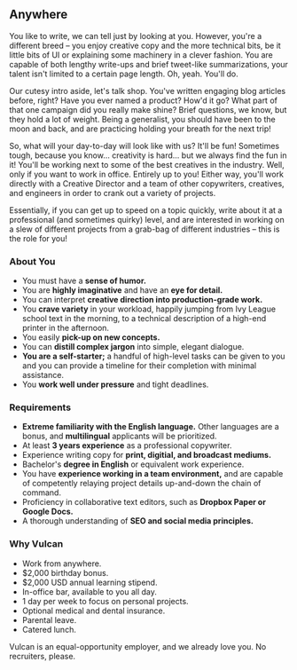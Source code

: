 ## Anywhere

You like to write, we can tell just by looking at you. However, you're a
different breed – you enjoy creative copy and the more technical bits, be
it little bits of UI or explaining some machinery in a clever fashion. You
are capable of both lengthy write-ups and brief tweet-like summarizations,
your talent isn't limited to a certain page length. Oh, yeah. You'll do.

Our cutesy intro aside, let's talk shop. You've written engaging blog
articles before, right? Have you ever named a product? How'd it go? What
part of that one campaign did you really make shine? Brief questions, we
know, but they hold a lot of weight. Being a generalist, you should have
been to the moon and back, and are practicing holding your breath for the
next trip!

So, what will your day-to-day will look like with us? It'll be fun!
Sometimes tough, because you know… creativity is hard… but we always
find the fun in it! You'll be working next to some of the best creatives
in the industry. Well, only if you want to work in office. Entirely up to
you! Either way, you'll work directly with a Creative Director and a
team of other copywriters, creatives, and engineers in order to crank
out a variety of projects.

Essentially, if you can get up to speed on a topic quickly, write about it
at a professional (and sometimes quirky) level, and are interested in
working on a slew of different projects from a grab-bag of different
industries – this is the role for you!

### About You

* You must have a **sense of humor.**
* You are **highly imaginative** and have an **eye for detail.**
* You can interpret **creative direction into production-grade work.**
* You **crave variety** in your workload, happily jumping from Ivy League
  school text in the morning, to a technical description of a high-end
  printer in the afternoon.
* You easily **pick-up on new concepts.**
* You can **distill complex jargon** into simple, elegant dialogue.
* **You are a self-starter;** a handful of high-level tasks can be given to
  you and you can provide a timeline for their completion with
  minimal assistance.
* You **work well under pressure** and tight deadlines.

### Requirements

* **Extreme familiarity with the English language.** Other languages are
  a bonus, and **multilingual** applicants will be prioritized.
* At least **3 years experience** as a professional copywriter.
* Experience writing copy for **print, digitial, and broadcast mediums.**
* Bachelor's **degree in English** or equivalent work experience.
* You have **experience working in a team environment,** and are capable of
  competently relaying project details up-and-down the chain of command.
* Proficiency in collaborative text editors, such as **Dropbox Paper or**
  **Google Docs.**
* A thorough understanding of **SEO and social media principles.**

### Why Vulcan

* Work from anywhere.
* $2,000 birthday bonus.
* $2,000 USD annual learning stipend.
* In-office bar, available to you all day.
* 1 day per week to focus on personal projects.
* Optional medical and dental insurance.
* Parental leave.
* Catered lunch.

Vulcan is an equal-opportunity employer, and we already love you.
No recruiters, please.
